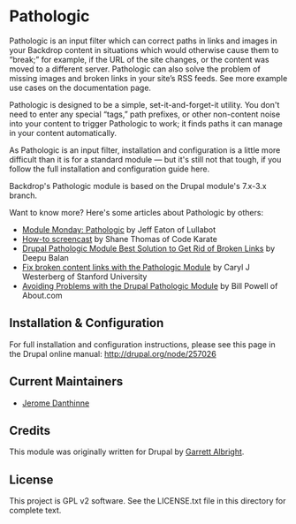 # Pathologic

Pathologic is an input filter which can correct paths in links and images in your Backdrop content in situations which would otherwise cause them to “break;” for example, if the URL of the site changes, or the content was moved to a different server. Pathologic can also solve the problem of missing images and broken links in your site’s RSS feeds. See more example use cases on the documentation page.

Pathologic is designed to be a simple, set-it-and-forget-it utility. You don't need to enter any special “tags,” path prefixes, or other non-content noise into your content to trigger Pathologic to work; it finds paths it can manage in your content automatically.

As Pathologic is an input filter, installation and configuration is a little more difficult than it is for a standard module — but it's still not that tough, if you follow the full installation and configuration guide here.

Backdrop's Pathologic module is based on the Drupal module's 7.x-3.x branch.

Want to know more? Here's some articles about Pathologic by others:

* [Module Monday: Pathologic](http://www.lullabot.com/blog/module-monday-pathologic) by Jeff Eaton of Lullabot
* [How-to screencast](http://codekarate.com/daily-dose-of-drupal/drupal-7-pathologic-module) by Shane Thomas of Code Karate
* [Drupal Pathologic Module Best Solution to Get Rid of Broken Links](http://deepubalan.com/blog/2013/06/22/get-rid-of-broken-links-using-drupal-pathologic-module/) by Deepu Balan
* [Fix broken content links with the Pathologic Module](https://swsblog.stanford.edu/blog/fix-broken-content-links-pathologic-module) by Caryl J Westerberg of Stanford University
* [Avoiding Problems with the Drupal Pathologic Module](http://cms.about.com/od/drupal-modules/a/Avoiding-Problems-With-The-Drupal-Pathologic-Module.htm) by Bill Powell of About.com

## Installation & Configuration

For full installation and configuration instructions, please see this page in
the Drupal online manual: http://drupal.org/node/257026

## Current Maintainers

 * [Jerome Danthinne](https://github.com/jdanthinne/)

## Credits

This module was originally written for Drupal by
[Garrett Albright](https://www.drupal.org/u/garrett-albright).

## License

This project is GPL v2 software. See the LICENSE.txt file in this directory for
complete text.
